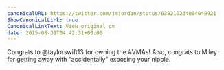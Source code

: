 ```yaml
---
canonicalURL: https://twitter.com/jmjordan/status/638210234004049921
ShowCanonicalLink: true
CanonicalLinkText: View original on
date: 2015-08-31T04:42:31+00:00
---
```

Congrats to @taylorswift13 for owning the #VMAs! Also, congrats to Miley for getting away with “accidentally” exposing your nipple.